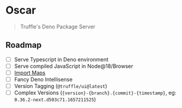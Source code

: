 # Oscar 
> Truffle's Deno Package Server  

## Roadmap
- [ ] Serve Typescript in Deno environment
- [ ] Serve compiled JavaScript in Node@18/Browser
- [ ] [Import Maps](https://github.com/WICG/import-maps#the-basic-idea)
- [ ] Fancy Deno Intellisense
- [ ] Version Tagging (`@truffle/ui@latest`)
- [ ] Complex Versions (`{version}-{branch}.{commit}-{timestamp}`, eg: `0.36.2-next.d503c71.1657211525`)